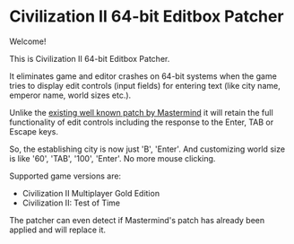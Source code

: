 # Civilization II 64-bit Editbox Patcher

Welcome!

This is Civilization II 64-bit Editbox Patcher.

It eliminates game and editor crashes on 64-bit systems when the game tries to display edit controls (input fields) for entering text (like city name, emperor name, world sizes etc.).

Unlike the [existing well known patch by Mastermind](https://forums.civfanatics.com/threads/193215/
) it will retain the full functionality of edit controls including the response to the Enter, TAB or Escape keys.

So, the establishing city is now just 'B', 'Enter'. And customizing world size is like '60', 'TAB', '100', 'Enter'. No more mouse clicking.

Supported game versions are:
* Civilization II Multiplayer Gold Edition
* Civilization II: Test of Time

The patcher can even detect if Mastermind's patch has already been applied and will replace it.
